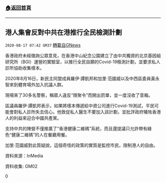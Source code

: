 ###  [:house:返回首頁](https://github.com/ourhimalayas/txt)
---

## 港人集會反對中共在港推行全民檢測計劃
`2020-08-17 07:42 GM37` [轉載自GNews](https://gnews.org/zh-hant/299773/)

香港政府未經徵詢公眾意見，在香港中山紀念公園建立了由中共獨資的北京基因組研究所（BGI）運營的實驗室，以推行全民自願的Covid-19檢測計劃，並要求私人診所協助收集樣本。

2020年8月16日，新民主同盟成員羅伊·譚凱邦和加里·范國威以及中西區委員黃永智來到體育場外加入抗議人群。

現場來了30多名警察，稱眾人違反“限聚令”而開出罰單，並一度沒收了音箱。

區議員羅伊·譚凱邦表示，如果將樣本傳遞給中資公司進行Covid-19測試，平民可能會對私人診所失去信心。他敦促私人醫生不要加入該計劃，並批評政府犧牲香港人的利益來迎合中國共產黨。

支持中共的陣營不僅推廣了“香港健康二維碼”系統，而且還提議只允許帶有綠色“健康二維碼”的人在餐廳用餐。

加里·范國威對此質疑說，這個奇怪的政策的實質是監控市民，限制港人的自由。

資料來源：InMedia

資料收集: GM02



0
